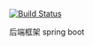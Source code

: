 [![Build Status](https://travis-ci.org/Methol/backend-demo.svg?branch=master)](https://travis-ci.org/Methol/backend-demo)

后端框架
spring boot
